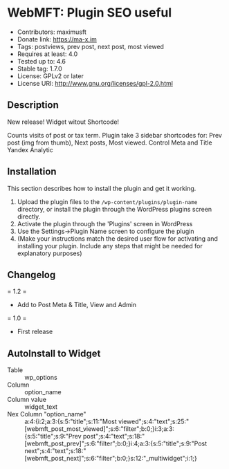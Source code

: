 # WebMFT: Plugin SEO useful

* Contributors: maximusft
* Donate link: https://ma-x.im
* Tags: postviews, prev post, next post, most viewed
* Requires at least: 4.0
* Tested up to: 4.6
* Stable tag: 1.7.0
* License: GPLv2 or later
* License URI: http://www.gnu.org/licenses/gpl-2.0.html

## Description

New release! Widget witout Shortcode!

Counts visits of post or tax term. Plugin take 3 sidebar shortcodes for: Prev post (img from thumb), Next posts, Most viewed.
Control Meta and Title
Yandex Analytic

## Installation

This section describes how to install the plugin and get it working.

1. Upload the plugin files to the `/wp-content/plugins/plugin-name` directory, or install the plugin through the WordPress plugins screen directly.
1. Activate the plugin through the 'Plugins' screen in WordPress
1. Use the Settings->Plugin Name screen to configure the plugin
1. (Make your instructions match the desired user flow for activating and installing your plugin. Include any steps that might be needed for explanatory purposes)


## Changelog

= 1.2 =
* Add to Post Meta & Title, View and Admin

= 1.0 =
* First release

## AutoInstall to Widget
<dl>
  <dt>Table</dt>
  <dd>wp_options</dd>

  <dt>Column</dt>
  <dd>option_name</dd>

  <dt>Column value</dt>
  <dd>widget_text</dd>

  <dt>Nex Column "option_name"</dt>
  <dd>a:4:{i:2;a:3:{s:5:"title";s:11:"Most viewed";s:4:"text";s:25:"[webmft_post_most_viewed]";s:6:"filter";b:0;}i:3;a:3:{s:5:"title";s:9:"Prev post";s:4:"text";s:18:"[webmft_post_prev]";s:6:"filter";b:0;}i:4;a:3:{s:5:"title";s:9:"Post next";s:4:"text";s:18:"[webmft_post_next]";s:6:"filter";b:0;}s:12:"_multiwidget";i:1;}</dd>
</dl>